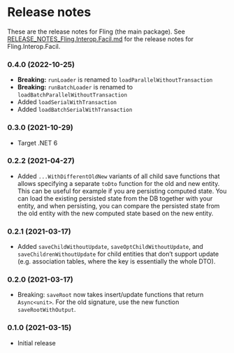 Release notes
==============

These are the release notes for Fling (the main package). See [RELEASE_NOTES_Fling.Interop.Facil.md](RELEASE_NOTES_Fling.Interop.Facil.md) for the release notes for Fling.Interop.Facil.

### 0.4.0 (2022-10-25)

* **Breaking:** `runLoader` is renamed to `loadParallelWithoutTransaction`
* **Breaking:** `runBatchLoader` is renamed to `loadBatchParallelWithoutTransaction`
* Added `loadSerialWithTransaction`
* Added `loadBatchSerialWithTransaction`

### 0.3.0 (2021-10-29)

* Target .NET 6

### 0.2.2 (2021-04-27)

* Added `...WithDifferentOldNew` variants of all child save functions that allows specifying a separate `toDto` function for the old and new entity. This can be useful for example if you are persisting computed state. You can load the existing persisted state from the DB together with your entity, and when persisting, you can compare the persisted state from the old entity with the new computed state based on the new entity.

### 0.2.1 (2021-03-17)

* Added `saveChildWithoutUpdate`, `saveOptChildWithoutUpdate`, and `saveChildrenWithoutUpdate` for child entities that don’t support update (e.g. association tables, where the key is essentially the whole DTO).

### 0.2.0 (2021-03-17)

* Breaking: `saveRoot` now takes insert/update functions that return `Async<unit>`. For the old signature, use the new function `saveRootWithOutput`.

### 0.1.0 (2021-03-15)

* Initial release
